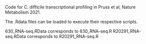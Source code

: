 Code for C. difficile transcriptional profiling in Pruss et al, Nature Metabolism 2021.

The .Rdata files can be loaded to execute their respective scripts. 

630_RNA-seq.RData corresponds to 630_RNA-seq.R
R20291_RNA-seq.RData corresponds to R20291_RNA-seq.R
